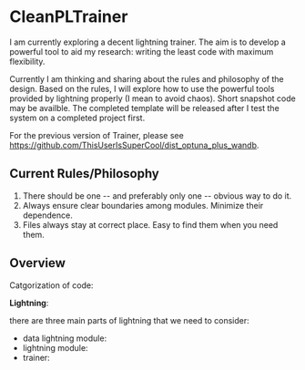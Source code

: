 # CleanPLTrainer

I am currently exploring a decent lightning trainer. The aim is to develop a powerful tool to aid my research: writing the least code with maximum flexibility.

Currently I am thinking and sharing about the rules and philosophy of the design. Based on the rules, I will explore how to use the powerful tools provided by lightning properly (I mean to avoid chaos). Short snapshot code may be availble.
The completed template will be released after I test the system on a completed project first.

For the previous version of Trainer, please see https://github.com/ThisUserIsSuperCool/dist_optuna_plus_wandb.

## Current Rules/Philosophy
1. There should be one -- and preferably only one -- obvious way to do it.
2. Always ensure clear boundaries among modules. Minimize their dependence.
3. Files always stay at correct place. Easy to find them when you need them.

## Overview
Catgorization of code:

**Lightning**: 

there are three main parts of lightning that we need to consider:
- data lightning module: 
- lightning module: 
- trainer: 
